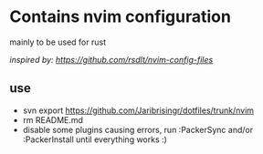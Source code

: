 # Contains nvim configuration

mainly to be used for rust

_inspired by: https://github.com/rsdlt/nvim-config-files_

## use
* svn export https://github.com/Jaribrisingr/dotfiles/trunk/nvim
* rm README.md
* disable some plugins causing errors, run :PackerSync and/or :PackerInstall until everything works :)
